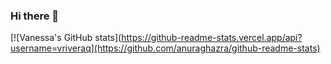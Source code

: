 ### Hi there 👋

[![Vanessa's GitHub stats](https://github-readme-stats.vercel.app/api?username=vriveraq](https://github.com/anuraghazra/github-readme-stats)


<!--
**vriveraq/vriveraq** is a ✨ _special_ ✨ repository because its `README.md` (this file) appears on your GitHub profile.

Here are some ideas to get you started:

- 🔭 I’m currently working on ...
- 🌱 I’m currently learning ...
- 👯 I’m looking to collaborate on ...
- 🤔 I’m looking for help with ...
- 💬 Ask me about ...
- 📫 How to reach me: ...
- 😄 Pronouns: ...
- ⚡ Fun fact: ...
-->
